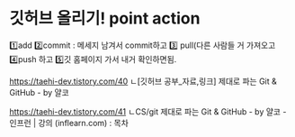 # 깃허브 올리기! point action

1️⃣add
2️⃣commit : 메세지 남겨서 commit하고
3️⃣ pull(다른 사람들 거 가져오고  
4️⃣push 하고
5️⃣깃 홈페이지 가서 내거 확인하면됨.

https://taehi-dev.tistory.com/40
ㄴ[깃허브 공부_자료,링크] 제대로 파는 Git & GitHub - by 얄코

https://taehi-dev.tistory.com/41
ㄴCS/git
제대로 파는 Git & GitHub - by 얄코 - 인프런 | 강의 (inflearn.com) : 목차
